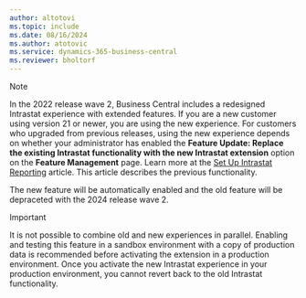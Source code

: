 ```yaml
---
author: altotovi
ms.topic: include
ms.date: 08/16/2024
ms.author: atotovic
ms.service: dynamics-365-business-central
ms.reviewer: bholtorf
---
```


> [!NOTE]
> In the 2022 release wave 2, Business Central includes a redesigned Intrastat experience with extended features. If you are a new customer using version 21 or newer, you are using the new experience. For customers who upgraded from previous releases, using the new experience depends on whether your administrator has enabled the **Feature Update: Replace the existing Intrastat functionality with the new Intrastat extension** option on the **Feature Management** page. Learn more at the [Set Up Intrastat Reporting](../finance-how-setup-report-intrastat.md) article. This article describes the previous functionality.
>
> The new feature will be automatically enabled and the old feature will be depraceted with the 2024 release wave 2.   

> [!IMPORTANT]
> It is not possible to combine old and new experiences in parallel. Enabling and testing this feature in a sandbox environment with a copy of production data is recommended before activating the extension in a production environment. Once you activate the new Intrastat experience in your production environment, you cannot revert back to the old Intrastat functionality.
